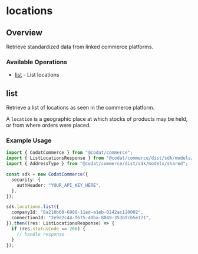 # locations

## Overview

Retrieve standardized data from linked commerce platforms.

### Available Operations

* [list](#list) - List locations

## list

Retrieve a list of locations as seen in the commerce platform.

A `location` is a geographic place at which stocks of products may be held, or from where orders were placed.

### Example Usage

```typescript
import { CodatCommerce } from "@codat/commerce";
import { ListLocationsResponse } from "@codat/commerce/dist/sdk/models/operations";
import { AddressType } from "@codat/commerce/dist/sdk/models/shared";

const sdk = new CodatCommerce({
  security: {
    authHeader: "YOUR_API_KEY_HERE",
  },
});

sdk.locations.list({
  companyId: "8a210b68-6988-11ed-a1eb-0242ac120002",
  connectionId: "2e9d2c44-f675-40ba-8049-353bfcb5e171",
}).then((res: ListLocationsResponse) => {
  if (res.statusCode == 200) {
    // handle response
  }
});
```

